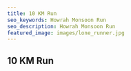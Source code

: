```yaml
---
title: 10 KM Run
seo_keywords: Howrah Monsoon Run
seo_description: Howrah Monsoon Run
featured_image: images/lone_runner.jpg
---
```


## 10 KM Run

